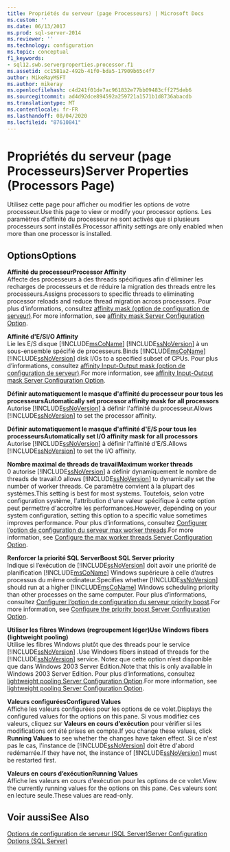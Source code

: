 ```yaml
---
title: Propriétés du serveur (page Processeurs) | Microsoft Docs
ms.custom: ''
ms.date: 06/13/2017
ms.prod: sql-server-2014
ms.reviewer: ''
ms.technology: configuration
ms.topic: conceptual
f1_keywords:
- sql12.swb.serverproperties.processor.f1
ms.assetid: cc1581a2-492b-41f0-bda5-17909b65c4f7
author: MikeRayMSFT
ms.author: mikeray
ms.openlocfilehash: c4d241f01de7ac961832e77bb09483cff275deb6
ms.sourcegitcommit: ad4d92dce894592a259721a1571b1d8736abacdb
ms.translationtype: MT
ms.contentlocale: fr-FR
ms.lasthandoff: 08/04/2020
ms.locfileid: "87610841"
---
```

# <a name="server-properties-processors-page"></a><span data-ttu-id="ffdf4-102">Propriétés du serveur (page Processeurs)</span><span class="sxs-lookup"><span data-stu-id="ffdf4-102">Server Properties (Processors Page)</span></span>
  <span data-ttu-id="ffdf4-103">Utilisez cette page pour afficher ou modifier les options de votre processeur.</span><span class="sxs-lookup"><span data-stu-id="ffdf4-103">Use this page to view or modify your processor options.</span></span> <span data-ttu-id="ffdf4-104">Les paramètres d'affinité du processeur ne sont activés que si plusieurs processeurs sont installés.</span><span class="sxs-lookup"><span data-stu-id="ffdf4-104">Processor affinity settings are only enabled when more than one processor is installed.</span></span>  
  
## <a name="options"></a><span data-ttu-id="ffdf4-105">Options</span><span class="sxs-lookup"><span data-stu-id="ffdf4-105">Options</span></span>  
 <span data-ttu-id="ffdf4-106">**Affinité du processeur**</span><span class="sxs-lookup"><span data-stu-id="ffdf4-106">**Processor Affinity**</span></span>  
 <span data-ttu-id="ffdf4-107">Affecte des processeurs à des threads spécifiques afin d'éliminer les recharges de processeurs et de réduire la migration des threads entre les processeurs.</span><span class="sxs-lookup"><span data-stu-id="ffdf4-107">Assigns processors to specific threads to eliminating processor reloads and reduce thread migration across processors.</span></span> <span data-ttu-id="ffdf4-108">Pour plus d’informations, consultez [affinity mask (option de configuration de serveur)](affinity-mask-server-configuration-option.md).</span><span class="sxs-lookup"><span data-stu-id="ffdf4-108">For more information, see [affinity mask Server Configuration Option](affinity-mask-server-configuration-option.md).</span></span>  
  
 <span data-ttu-id="ffdf4-109">**Affinité d'E/S**</span><span class="sxs-lookup"><span data-stu-id="ffdf4-109">**I/O Affinity**</span></span>  
 <span data-ttu-id="ffdf4-110">Lie les E/S disque [!INCLUDE[msCoName](../../includes/msconame-md.md)] [!INCLUDE[ssNoVersion](../../includes/ssnoversion-md.md)] à un sous-ensemble spécifié de processeurs.</span><span class="sxs-lookup"><span data-stu-id="ffdf4-110">Binds [!INCLUDE[msCoName](../../includes/msconame-md.md)] [!INCLUDE[ssNoVersion](../../includes/ssnoversion-md.md)] disk I/Os to a specified subset of CPUs.</span></span> <span data-ttu-id="ffdf4-111">Pour plus d’informations, consultez [affinity Input-Output mask (option de configuration de serveur)](affinity-input-output-mask-server-configuration-option.md).</span><span class="sxs-lookup"><span data-stu-id="ffdf4-111">For more information, see [affinity Input-Output mask Server Configuration Option](affinity-input-output-mask-server-configuration-option.md).</span></span>  
  
 <span data-ttu-id="ffdf4-112">**Définir automatiquement le masque d'affinité du processeur pour tous les processeurs**</span><span class="sxs-lookup"><span data-stu-id="ffdf4-112">**Automatically set processor affinity mask for all processors**</span></span>  
 <span data-ttu-id="ffdf4-113">Autorise [!INCLUDE[ssNoVersion](../../includes/ssnoversion-md.md)] à définir l'affinité du processeur.</span><span class="sxs-lookup"><span data-stu-id="ffdf4-113">Allows [!INCLUDE[ssNoVersion](../../includes/ssnoversion-md.md)] to set the processor affinity.</span></span>  
  
 <span data-ttu-id="ffdf4-114">**Définir automatiquement le masque d'affinité d'E/S pour tous les processeurs**</span><span class="sxs-lookup"><span data-stu-id="ffdf4-114">**Automatically set I/O affinity mask for all processors**</span></span>  
 <span data-ttu-id="ffdf4-115">Autorise [!INCLUDE[ssNoVersion](../../includes/ssnoversion-md.md)] à définir l'affinité d'E/S.</span><span class="sxs-lookup"><span data-stu-id="ffdf4-115">Allows [!INCLUDE[ssNoVersion](../../includes/ssnoversion-md.md)] to set the I/O affinity.</span></span>  
  
 <span data-ttu-id="ffdf4-116">**Nombre maximal de threads de travail**</span><span class="sxs-lookup"><span data-stu-id="ffdf4-116">**Maximum worker threads**</span></span>  
 <span data-ttu-id="ffdf4-117">0 autorise [!INCLUDE[ssNoVersion](../../includes/ssnoversion-md.md)] à définir dynamiquement le nombre de threads de travail.</span><span class="sxs-lookup"><span data-stu-id="ffdf4-117">0 allows [!INCLUDE[ssNoVersion](../../includes/ssnoversion-md.md)] to dynamically set the number of worker threads.</span></span> <span data-ttu-id="ffdf4-118">Ce paramètre convient à la plupart des systèmes.</span><span class="sxs-lookup"><span data-stu-id="ffdf4-118">This setting is best for most systems.</span></span> <span data-ttu-id="ffdf4-119">Toutefois, selon votre configuration système, l'attribution d'une valeur spécifique à cette option peut permettre d'accroître les performances.</span><span class="sxs-lookup"><span data-stu-id="ffdf4-119">However, depending on your system configuration, setting this option to a specific value sometimes improves performance.</span></span> <span data-ttu-id="ffdf4-120">Pour plus d’informations, consultez [Configurer l’option de configuration du serveur max worker threads](configure-the-max-worker-threads-server-configuration-option.md).</span><span class="sxs-lookup"><span data-stu-id="ffdf4-120">For more information, see [Configure the max worker threads Server Configuration Option](configure-the-max-worker-threads-server-configuration-option.md).</span></span>  
  
 <span data-ttu-id="ffdf4-121">**Renforcer la priorité SQL Server**</span><span class="sxs-lookup"><span data-stu-id="ffdf4-121">**Boost SQL Server priority**</span></span>  
 <span data-ttu-id="ffdf4-122">Indique si l’exécution de [!INCLUDE[ssNoVersion](../../includes/ssnoversion-md.md)] doit avoir une priorité de planification [!INCLUDE[msCoName](../../includes/msconame-md.md)] Windows supérieure à celle d’autres processus du même ordinateur.</span><span class="sxs-lookup"><span data-stu-id="ffdf4-122">Specifies whether [!INCLUDE[ssNoVersion](../../includes/ssnoversion-md.md)] should run at a higher [!INCLUDE[msCoName](../../includes/msconame-md.md)] Windows scheduling priority than other processes on the same computer.</span></span> <span data-ttu-id="ffdf4-123">Pour plus d’informations, consultez [Configurer l’option de configuration du serveur priority boost](configure-the-priority-boost-server-configuration-option.md).</span><span class="sxs-lookup"><span data-stu-id="ffdf4-123">For more information, see [Configure the priority boost Server Configuration Option](configure-the-priority-boost-server-configuration-option.md).</span></span>  
  
 <span data-ttu-id="ffdf4-124">**Utiliser les fibres Windows (regroupement léger)**</span><span class="sxs-lookup"><span data-stu-id="ffdf4-124">**Use Windows fibers (lightweight pooling)**</span></span>  
 <span data-ttu-id="ffdf4-125">Utilise les fibres Windows plutôt que des threads pour le service [!INCLUDE[ssNoVersion](../../includes/ssnoversion-md.md)] .</span><span class="sxs-lookup"><span data-stu-id="ffdf4-125">Use Windows fibers instead of threads for the [!INCLUDE[ssNoVersion](../../includes/ssnoversion-md.md)] service.</span></span> <span data-ttu-id="ffdf4-126">Notez que cette option n’est disponible que dans Windows 2003 Server Edition.</span><span class="sxs-lookup"><span data-stu-id="ffdf4-126">Note that this is only available in Windows 2003 Server Edition.</span></span> <span data-ttu-id="ffdf4-127">Pour plus d’informations, consultez [lightweight pooling Server Configuration Option](lightweight-pooling-server-configuration-option.md).</span><span class="sxs-lookup"><span data-stu-id="ffdf4-127">For more information, see [lightweight pooling Server Configuration Option](lightweight-pooling-server-configuration-option.md).</span></span>  
  
 <span data-ttu-id="ffdf4-128">**Valeurs configurées**</span><span class="sxs-lookup"><span data-stu-id="ffdf4-128">**Configured Values**</span></span>  
 <span data-ttu-id="ffdf4-129">Affiche les valeurs configurées pour les options de ce volet.</span><span class="sxs-lookup"><span data-stu-id="ffdf4-129">Displays the configured values for the options on this pane.</span></span> <span data-ttu-id="ffdf4-130">Si vous modifiez ces valeurs, cliquez sur **Valeurs en cours d’exécution** pour vérifier si les modifications ont été prises en compte.</span><span class="sxs-lookup"><span data-stu-id="ffdf4-130">If you change these values, click **Running Values** to see whether the changes have taken effect.</span></span> <span data-ttu-id="ffdf4-131">Si ce n'est pas le cas, l'instance de [!INCLUDE[ssNoVersion](../../includes/ssnoversion-md.md)] doit être d'abord redémarrée.</span><span class="sxs-lookup"><span data-stu-id="ffdf4-131">If they have not, the instance of [!INCLUDE[ssNoVersion](../../includes/ssnoversion-md.md)] must be restarted first.</span></span>  
  
 <span data-ttu-id="ffdf4-132">**Valeurs en cours d’exécution**</span><span class="sxs-lookup"><span data-stu-id="ffdf4-132">**Running Values**</span></span>  
 <span data-ttu-id="ffdf4-133">Affiche les valeurs en cours d'exécution pour les options de ce volet.</span><span class="sxs-lookup"><span data-stu-id="ffdf4-133">View the currently running values for the options on this pane.</span></span> <span data-ttu-id="ffdf4-134">Ces valeurs sont en lecture seule.</span><span class="sxs-lookup"><span data-stu-id="ffdf4-134">These values are read-only.</span></span>  
  
## <a name="see-also"></a><span data-ttu-id="ffdf4-135">Voir aussi</span><span class="sxs-lookup"><span data-stu-id="ffdf4-135">See Also</span></span>  
 [<span data-ttu-id="ffdf4-136">Options de configuration de serveur &#40;SQL Server&#41;</span><span class="sxs-lookup"><span data-stu-id="ffdf4-136">Server Configuration Options &#40;SQL Server&#41;</span></span>](server-configuration-options-sql-server.md)  
  
  
